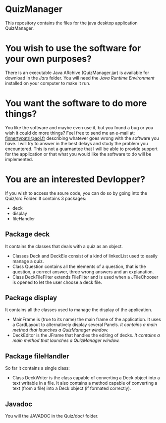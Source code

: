 # QuizManager
This repository contains the files for the java desktop application QuizManager.

<h1>You wish to use the software for your own purposes?</h1>

There is an executable Java ARchive (QuizManager.jar) is available for download in the <em>Jars</em> folder. You will need the <em>Java Runtime Environment</em> installed on your computer to make it run.

<h1>You want the software to do more things?</h1>

You like the software and maybe even use it, but you found a bug or you wish it could do more things? Feel free to send me an e-mail at: finnertypatri@aol.fr describing whatever goes wrong with the software you have. I will try to answer in the best delays and study the problem you encountered. This is not a guarnantee that I will be able to provide support for the application or that what you would like the software to do will be implemented.

<h1>You are an interested Devlopper?</h1>

If you wish to access the soure code, you can do so by going into the Quiz/src Folder. It contains 3 packages:
<ul>
<li>deck</li>
<li>display</li>
<li>fileHandler</li>
</ul>

<h2>Package deck</h2> 
It contains the classes that deals with a quiz as an object. 
<ul>
<li>Classes Deck and DeckEle consist of a kind of linkedList used to easily manage a quiz. </li>
<li>Class Question contains all the elements of a question, that is the question, a correct answer, three wrong answers and an explanation. </li>
<li>Class DeckFileFilter extends FileFilter and is used when a JFileChooser is opened to let the user choose a deck file. </li>
</ul>

<h2>Package display</h2> 
It contains all the classes used to manage the display of the application.
<ul>
<li>MainFrame is (true to its name) the main frame of the application. It uses a CardLayout to alternatively display several Panels. <em>It contains a main method that launches a QuizManager window.</em></li>
<li>DeckEditor is the JFrame that handles the editing of decks. <em>It contains a main method that launches a QuizManager window.</em></li>
</ul>

<h2>Package fileHandler</h2> 
So far it contains a single class:
<ul>
<li>Class DeckWriter is the class capable of converting a Deck object into a text writable in a file. It also contains a method capable of converting a text (from a file) into a Deck object (if formated correctly). </li>
</ul>

<h2>Javadoc</h2>
You will the JAVADOC in the Quiz/doc/ folder.
